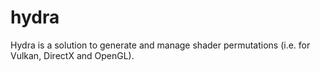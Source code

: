 # hydra
Hydra is a solution to generate and manage shader permutations (i.e. for Vulkan, DirectX and OpenGL).
